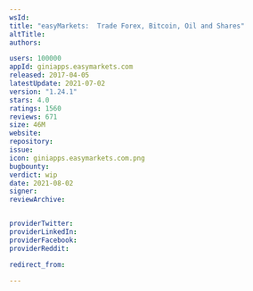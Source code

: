 ```yaml
---
wsId: 
title: "easyMarkets:  Trade Forex, Bitcoin, Oil and Shares"
altTitle: 
authors:

users: 100000
appId: giniapps.easymarkets.com
released: 2017-04-05
latestUpdate: 2021-07-02
version: "1.24.1"
stars: 4.0
ratings: 1560
reviews: 671
size: 46M
website: 
repository: 
issue: 
icon: giniapps.easymarkets.com.png
bugbounty: 
verdict: wip
date: 2021-08-02
signer: 
reviewArchive:


providerTwitter: 
providerLinkedIn: 
providerFacebook: 
providerReddit: 

redirect_from:

---
```



